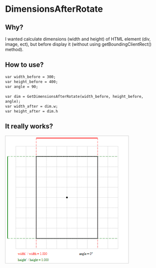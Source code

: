 # DimensionsAfterRotate

## Why?

I wanted calculate dimensions (width and height) of HTML element (div, image, ect), but before display it (without using getBoundingClientRect() method).

## How to use?

```
var width_before = 300;
var height_before = 400;
var angle = 90;

var dim = GetDimensionsAfterRotate(width_before, height_before, angle);
var width_after = dim.w;
var height_after = dim.h
```

## It really works?

![Rotating Rectangle](https://github.com/krzysztof-urbanowicz/DimensionsAfterRotate/blob/master/images/DimensionsAfterRotate.gif)
